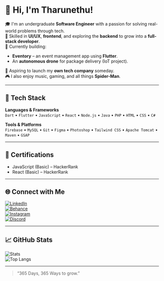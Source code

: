 
# 👋 Hi, I'm Tharunethu!

🎓 I'm an undergraduate **Software Engineer** with a passion for solving real-world problems through tech.  
🔧 Skilled in **UI/UX**, **frontend**, and exploring the **backend** to grow into a **full-stack developer**.  
🚀 Currently building:
- **Eventory** – an event management app using **Flutter**.
- An **autonomous drone** for package delivery (IoT project).

🎯 Aspiring to launch my **own tech company** someday.  
🎮 I also enjoy music, gaming, and all things **Spider-Man**.

---

## 💼 Tech Stack  
**Languages & Frameworks**  
`Dart` • `Flutter` • `JavaScript` • `React` • `Node.js` • `Java` • `PHP` • `HTML` • `CSS` • `C#`

**Tools & Platforms**  
`Firebase` • `MySQL` • `Git` • `Figma` • `Photoshop` • `Tailwind CSS` • `Apache Tomcat` • `Maven` • `GSAP`

---

## 🏅 Certifications  
- JavaScript (Basic) – HackerRank  
- React (Basic) – HackerRank  

---

## 🌐 Connect with Me  
[![LinkedIn](https://img.shields.io/badge/LinkedIn-%230077B5.svg?logo=linkedin&logoColor=white)](https://www.linkedin.com/in/tharunethu-gampola-4219a2296)  
[![Behance](https://img.shields.io/badge/Behance-1769ff?logo=behance&logoColor=white)](https://www.behance.net/tharunethu-gampola)  
[![Instagram](https://img.shields.io/badge/Instagram-%23E4405F.svg?logo=Instagram&logoColor=white)](https://www.instagram.com/tharunethu_03)  
[![Discord](https://img.shields.io/badge/Discord-%237289DA.svg?logo=discord&logoColor=white)](https://discord.gg/tharunethu03#6115)

---

## 📈 GitHub Stats  
![Stats](https://github-readme-stats.vercel.app/api?username=tharunethu03&theme=tokyonight&show_icons=true)  
![Top Langs](https://github-readme-stats.vercel.app/api/top-langs/?username=tharunethu03&layout=compact&theme=tokyonight)

---

> “365 Days, 365 Ways to grow.”
